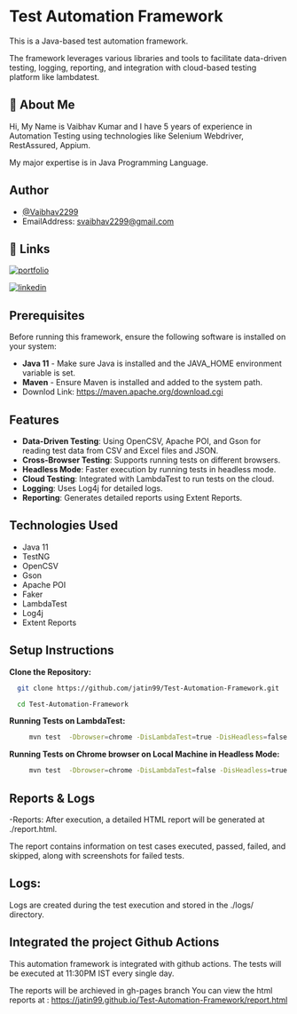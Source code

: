 # Test Automation Framework

This is a Java-based test automation framework.

The framework leverages various libraries and tools to facilitate data-driven testing, logging, reporting, and integration with cloud-based testing platform like lambdatest.



## 🚀 About Me
Hi, My Name is Vaibhav Kumar and I have 5 years of experience in Automation Testing using technologies like Selenium Webdriver,
RestAssured, Appium. 

My major expertise is in Java Programming Language.


## Author

- [@Vaibhav2299](https://github.com/Vaibhav2299)
- EmailAddress: svaibhav2299@gmail.com




## 🔗 Links
[![portfolio](https://img.shields.io/badge/my_portfolio-000?style=for-the-badge&logo=ko-fi&logoColor=white)](https://github.com/Vaihav2299)

[![linkedin](https://img.shields.io/badge/linkedin-0A66C2?style=for-the-badge&logo=linkedin&logoColor=white)](https://www.linkedin.com/in/vaibhavkumar/)




## Prerequisites

Before running this framework, ensure the following software is installed on your system:

- **Java 11** - Make sure Java is installed and the JAVA_HOME environment variable is set.
- **Maven** - Ensure Maven is installed and added to the system path.
- Downlod Link: https://maven.apache.org/download.cgi



## Features
- **Data-Driven Testing**: Using OpenCSV, Apache POI, and Gson for reading test data from CSV and Excel files and JSON.
- **Cross-Browser Testing**: Supports running tests on different browsers.
- **Headless Mode**: Faster execution by running tests in headless mode.
- **Cloud Testing**: Integrated with LambdaTest to run tests on the cloud.
- **Logging**: Uses Log4j for detailed logs.
- **Reporting**: Generates detailed reports using Extent Reports.



## Technologies Used
- Java 11
- TestNG
- OpenCSV
- Gson
- Apache POI
- Faker
- LambdaTest
- Log4j
- Extent Reports






## Setup Instructions

**Clone the Repository:**

```bash
  git clone https://github.com/jatin99/Test-Automation-Framework.git

  cd Test-Automation-Framework
```
    

**Running Tests on LambdaTest:**

```bash
     mvn test  -Dbrowser=chrome -DisLambdaTest=true -DisHeadless=false -X

```


**Running Tests on Chrome browser on Local Machine in Headless Mode:**

```bash
     mvn test  -Dbrowser=chrome -DisLambdaTest=false -DisHeadless=true -X

```

## Reports & Logs
-Reports: After execution, a detailed HTML report will be generated at ./report.html. 

The report contains information on test cases executed, passed, failed, and skipped, along with screenshots for failed tests.

## Logs: 
Logs are created during the test execution and stored in the ./logs/ directory. 

## Integrated the project Github Actions 
This automation framework is integrated with github actions.
The tests will be executed at 11:30PM IST every single day. 

The reports will be archieved in gh-pages branch
You can view the html reports at : 
https://jatin99.github.io/Test-Automation-Framework/report.html
